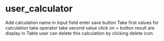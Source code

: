 # user_calculator
Add calculation name in input field 
enter save button 
Take first values for calculation
take operator
take second value
click on = button
result are display in Table
user can delete this calculation by clicking delete icon
